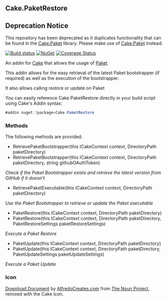 ## Cake.PaketRestore

## Deprecation Notice
This repository has been deprecated as it duplicates functionality that can be found in the [Cake.Paket](https://github.com/larzw/Cake.Paket) library.
Please make use of [Cake.Paket](https://www.nuget.org/packages/Cake.Paket/) instead.

[![Build status](https://ci.appveyor.com/api/projects/status/gs16wo0piv3i4qo8?svg=true)](https://ci.appveyor.com/project/DeadlyEmbrace/cake-paketrestore)
[![NuGet](https://img.shields.io/nuget/v/Cake.PaketRestore.svg)](https://www.nuget.org/packages/Cake.PaketRestore/)
[![Coverage Status](https://coveralls.io/repos/github/NinetailLabs/Cake.PaketRestore/badge.svg?branch=master)](https://coveralls.io/github/NinetailLabs/Cake.PaketRestore?branch=master)

An addin for [Cake](http://cakebuild.net/) that allows the usage of [Paket](https://fsprojects.github.io/Paket/)

This addin allows for the easy retrieval of the latest Paket bootstrapper (if required) as well as the execution of the bootstrapper.

It also allows calling restore or update on Paket

You can easily reference Cake.PaketRestore directly in your build script using Cake's Addin syntax:
```csharp
#addin nuget:?package=Cake.PaketRestore
```

### Methods
The following methods are provided:

- RetrievePaketBootstrapper(this ICakeContext context, DirectoryPath paketDirectory)
- RetrievePaketBootstrapper(this ICakeContext context, DirectoryPath paketDirectory, string githubOAuthToken)

*Check if the Paket Bootstrapper exists and retrieve the latest version from GitHub if it doesn't*

- RetrievePaketExecutable(this ICakeContext context, DirectoryPath paketDirectory)

*Use the Paket Bootstrapper to retrieve or update the Paket executable*

- PaketRestore(this ICakeContext context, DirectoryPath paketDirectory)
- PaketRestore(this ICakeContext context, DirectoryPath paketDirectory,
            PaketRestoreSettings paketRestoreSettings)

*Execute a Paket Restore*

- PaketUpdate(this ICakeContext context, DirectoryPath paketDirectory)
- PaketUpdate(this ICakeContext context, DirectoryPath paketDirectory,
            PaketUpdateSettings paketUpdateSettings)

*Execute a Paket Update*

### Icon
[Download Document](https://thenounproject.com/search/?q=paket&i=326995) by [AlfredoCreates.com](https://thenounproject.com/AlfredoCreates/) from [The Noun Project](https://thenounproject.com/), remixed with the Cake icon.